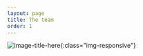 ```yaml
---
layout: page
title: The team
order: 1
---
```


![image-title-here](/assets/img/apo.jpg){:class="img-responsive"}



  
